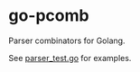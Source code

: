 go-pcomb
===========

Parser combinators for Golang.

See [parser_test.go](https://github.com/zach-klippenstein/go-pcomb/blob/master/parser_test.go) for examples.
